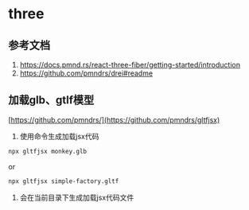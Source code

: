 # three

##  参考文档
1. https://docs.pmnd.rs/react-three-fiber/getting-started/introduction
2. https://github.com/pmndrs/drei#readme

## 加载glb、gtlf模型
[https://github.com/pmndrs/](https://github.com/pmndrs/gltfjsx)

1. 使用命令生成加载jsx代码
```bash
npx gltfjsx monkey.glb
```
or
```bash
npx gltfjsx simple-factory.gltf
```
1. 会在当前目录下生成加载jsx代码文件
